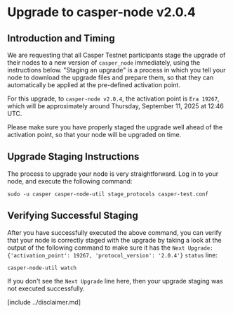 # Upgrade to casper-node v2.0.4

## Introduction and Timing
We are requesting that all Casper Testnet participants stage the upgrade of their nodes to a new version of `casper_node`
immediately, using the instructions below. "Staging an upgrade" is a process in which you tell your node to download
the upgrade files and prepare them, so that they can automatically be applied at the pre-defined activation point.

For this upgrade, to `casper-node v2.0.4`, the activation point is `Era 19267`, which will be approximately around Thursday, September 11, 2025 at 12:46 UTC.

Please make sure you have properly staged the upgrade well ahead of the activation point, so that your node will be upgraded on time.

## Upgrade Staging Instructions

The process to upgrade your node is very straightforward. Log in to your node, and execute the following command:

```shell
sudo -u casper casper-node-util stage_protocols casper-test.conf
```

## Verifying Successful Staging

After you have successfully executed the above command, you can verify that your node is correctly staged with the
upgrade by taking a look at the output of the following command to make sure it has the 
`Next Upgrade: {'activation_point': 19267, 'protocol_version': '2.0.4'}` `status` line:

```shell
casper-node-util watch
```

If you don't see the `Next Upgrade` line here, then your upgrade staging was not executed successfully.

[include ../disclaimer.md]

